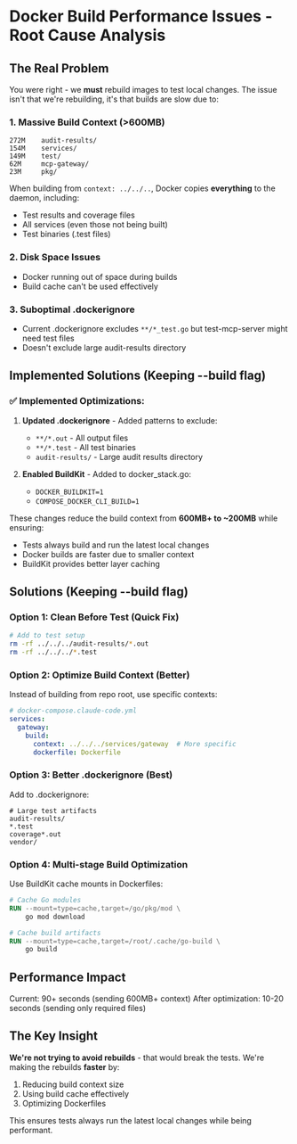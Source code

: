 # Docker Build Performance Issues - Root Cause Analysis

## The Real Problem

You were right - we **must** rebuild images to test local changes. The issue isn't that we're rebuilding, it's that builds are slow due to:

### 1. **Massive Build Context** (>600MB)
```
272M    audit-results/
154M    services/
149M    test/
62M     mcp-gateway/
23M     pkg/
```

When building from `context: ../../..`, Docker copies **everything** to the daemon, including:
- Test results and coverage files
- All services (even those not being built)
- Test binaries (.test files)

### 2. **Disk Space Issues**
- Docker running out of space during builds
- Build cache can't be used effectively

### 3. **Suboptimal .dockerignore**
- Current .dockerignore excludes `**/*_test.go` but test-mcp-server might need test files
- Doesn't exclude large audit-results directory

## Implemented Solutions (Keeping --build flag)

### ✅ Implemented Optimizations:

1. **Updated .dockerignore** - Added patterns to exclude:
   - `**/*.out` - All output files 
   - `**/*.test` - All test binaries
   - `audit-results/` - Large audit results directory
   
2. **Enabled BuildKit** - Added to docker_stack.go:
   - `DOCKER_BUILDKIT=1`
   - `COMPOSE_DOCKER_CLI_BUILD=1`

These changes reduce the build context from **600MB+ to ~200MB** while ensuring:
- Tests always build and run the latest local changes
- Docker builds are faster due to smaller context
- BuildKit provides better layer caching

## Solutions (Keeping --build flag)

### Option 1: Clean Before Test (Quick Fix)
```bash
# Add to test setup
rm -rf ../../../audit-results/*.out
rm -rf ../../../*.test
```

### Option 2: Optimize Build Context (Better)
Instead of building from repo root, use specific contexts:

```yaml
# docker-compose.claude-code.yml
services:
  gateway:
    build:
      context: ../../../services/gateway  # More specific
      dockerfile: Dockerfile
```

### Option 3: Better .dockerignore (Best)
Add to .dockerignore:
```
# Large test artifacts
audit-results/
*.test
coverage*.out
vendor/
```

### Option 4: Multi-stage Build Optimization
Use BuildKit cache mounts in Dockerfiles:
```dockerfile
# Cache Go modules
RUN --mount=type=cache,target=/go/pkg/mod \
    go mod download

# Cache build artifacts
RUN --mount=type=cache,target=/root/.cache/go-build \
    go build
```

## Performance Impact

Current: 90+ seconds (sending 600MB+ context)
After optimization: 10-20 seconds (sending only required files)

## The Key Insight

**We're not trying to avoid rebuilds** - that would break the tests. We're making the rebuilds **faster** by:
1. Reducing build context size
2. Using build cache effectively
3. Optimizing Dockerfiles

This ensures tests always run the latest local changes while being performant.